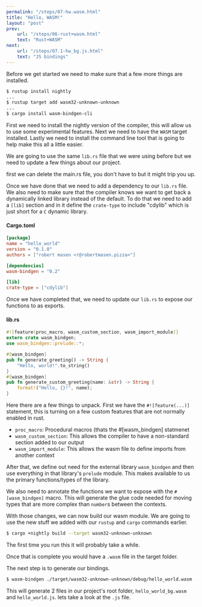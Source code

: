 ```yaml
---
permalink: "/steps/07-hw.wasm.html"
title: "Hello, WASM!"
layout: "post"
prev: 
    url: "/steps/06-rust+wasm.html"
    text: "Rust+WASM"
next:
    url: "/steps/07.1-hw_bg.js.html"
    text: "JS bindings"
---
```

<div class="explain">
Before we get started we need to make sure that a few more things are installed.
</div>

```bash
$ rustup install nightly 
...
$ rustup target add wasm32-unknown-unknown
...
$ cargo install wasm-bindgen-cli
```
<div class="explain">
<p>First we need to install the nightly version of the compiler, this will allow us to use some experimental features. Next we need to have the <code>WASM</code> target installed. Lastly we need to install the command line tool that is going to help make this all a little easier.</p>

<p>We are going to use the same <code>lib.rs</code> file that we were using before but we need to update a few things about our project.</p>

<p>first we can delete the main.rs file, you don't have to but it might trip you up.</p>

<p>Once we have done that we need to add a dependency to our <code>lib.rs</code> file. We also need to make sure that the compiler knows we want to get back a dynamically linked library instead of the default. To do that we need to add a <code>[lib]</code> section and in it define the <code>crate-type</code> to include "cdylib" which is just short for a <code>C</code> dynamic library.</p>
</div>

#### Cargo.toml
```toml
[package]
name = "hello_world"
version = "0.1.0"
authors = ["robert masen <r@robertmasen.pizza>"]

[dependencies]
wasm-bindgen = "0.2"

[lib]
crate-type = ["cdylib"]
```
<div class="explain">
Once we have completed that, we need to update our <code>lib.rs</code> to expose our functions to as exports.
</div>

#### lib.rs
```rust
#![feature(proc_macro, wasm_custom_section, wasm_import_module)]
extern crate wasm_bindgen;
use wasm_bindgen::prelude::*;

#[wasm_bindgen]
pub fn generate_greeting() -> String {
    "Hello, world!".to_string()
}
#[wasm_bindgen]
pub fn generate_custom_greeting(name: &str) -> String {
    format!("Hello, {}!", name);
}
```
<div class="explain">
<p>Here there are a few things to unpack. First we have the <code>#![feature(...)]</code> statement, this is turning on a few custom features that are not normally enabled in rust. </p>
<ul>
    <li><code>proc_macro</code>: Procedural macros (thats the #[wasm_bindgen] statmenet</li>
    <li><code>wasm_custom_section</code>: This allows the compiler to have a non-standard section added to our output</li>
    <li><code>wasm_import_module</code>: This allows the wasm file to define imports from another context</li>
</ul>
<p>After that, we define out need for the external library <code>wasm_bindgen</code> and then use everything in that library's <code>prelude</code> module. This makes available to us the primary functions/types of the library.</p>

<p>We also need to annotate the functions we want to expose with the <code>#[wasm_bindgen]</code> macro. This will generate the glue code needed for moving types that are more complex than <code>number</code>s between the contexts.</p>

<p>With those changes, we can now build our wasm module. We are going to use the new stuff we added with our <code>rustup</code> and <code>cargo</code> commands earlier.</p>
</div>

```bash
$ cargo +nightly build --target wasm32-unknown-unknown
```
<div class="explain">
The first time you run this it will probably take a while. 

Once that is complete you would have a <code>.wasm</code> file in the target folder.

The next step is to generate our bindings.
</div>

```bash
$ wasm-bindgen ./target/wasm32-unknown-unknown/debug/hello_world.wasm --out-dir .
```

<div class="explain">
This will generate 2 files in our project's root folder, <code>hello_world_bg.wasm</code> and <code>hello_world.js</code>.
lets take a look at the <code>.js</code> file.
</div>
